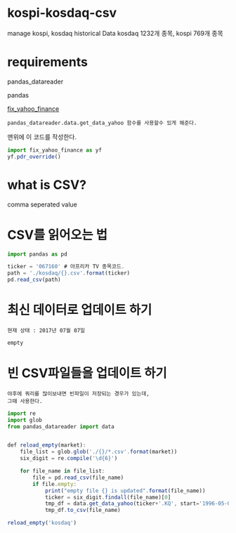 # kospi-kosdaq-csv
manage kospi, kosdaq historical Data
kosdaq 1232개 종목, kospi 769개 종목

# requirements
pandas_datareader

pandas

<a href='https://github.com/ranaroussi/fix-yahoo-finance'>fix_yahoo_finance</a>
```
pandas_datareader.data.get_data_yahoo 함수를 사용할수 있게 해준다.
```
맨위에 이 코드를 작성한다.
```js
import fix_yahoo_finance as yf
yf.pdr_override()
```

# what is CSV?
comma seperated value

# CSV를 읽어오는 법
```js
import pandas as pd

ticker = '067160' # 아프리카 TV 종목코드.
path = './kosdaq/{}.csv'.format(ticker)
pd.read_csv(path)
```

# 최신 데이터로 업데이트 하기
```
현재 상태 : 2017년 07월 07일
```
```js
empty

```

# 빈 CSV파일들을 업데이트 하기
```
야후에 쿼리를 많이보내면 빈파일이 저장되는 경우가 있는데,
그때 사용한다.
```
```js
import re
import glob
from pandas_datareader import data


def reload_empty(market):
    file_list = glob.glob('./{}/*.csv'.format(market))
    six_digit = re.compile('\d{6}')

    for file_name in file_list:
        file = pd.read_csv(file_name)
        if file.empty:
            print("empty file {} is updated".format(file_name))
            ticker = six_digit.findall(file_name)[0]
            tmp_df = data.get_data_yahoo(ticker+'.KQ', start='1996-05-06', thread=20)
            tmp_df.to_csv(file_name)

reload_empty('kosdaq')
```

